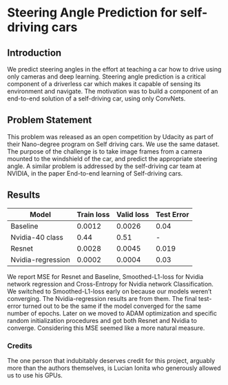 # Steering Angle Prediction for self-driving cars

## Introduction
We predict steering angles in the effort at teaching a car how to drive using only cameras and deep
learning. Steering angle prediction is a critical component of a driverless car which makes it capable
of sensing its environment and navigate. The motivation was to build a component of an end-to-end
solution of a self-driving car, using only ConvNets.

## Problem Statement
This problem was released as an open competition by Udacity as part of their Nano-degree program
on Self driving cars. We use the same dataset. The purpose of the challenge is to take image frames
from a camera mounted to the windshield of the car, and predict the appropriate steering angle.
A similar problem is addressed by the self-driving car team at NVIDIA, in the paper End-to-end
learning of Self-driving cars.

## Results
  Model | Train loss | Valid loss | Test Error
  --- | --- | --- | --- 
  Baseline | 0.0012 | 0.0026 |  0.04 
  Nvidia-40 class | 0.44 | 0.51 | -
  Resnet  |0.0028| 0.0045 |  0.019| 
  Nvidia-regression | 0.0002 | 0.0004 |0.03 
  
We report MSE for Resnet and Baseline, Smoothed-L1-loss for Nvidia network regression and Cross-Entropy for Nvidia network Classification. We switched to Smoothed-L1-loss early on because our models weren’t converging. The Nvidia-regression results are from them. The final test-error turned out to be the same if the model converged for the same number of epochs. Later on we moved to ADAM optimization and specific random initialization procedures and got both Resnet and Nvidia to converge. Considering this MSE seemed like a more natural measure.

### Credits
The one person that indubitably deserves credit for this project, arguably more than the authors themselves, is Lucian Ionita who generously allowed us to use his GPUs.


